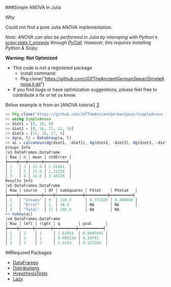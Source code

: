 ###Simple ANOVA In Julia

_Why_

Could not find a pure Julia ANOVA implementation.

_Note: ANOVA can also be performed in Julia by interoping with Python's [scipy.stats.f\_oneway][2] through [PyCall][1]. However, this requires installing Python & Scipy._


__Warning: Not Optimized__

* This code is not a registered package
  * Install command: 
  * Pkg.clone("https://github.com/JOfTheAncientGermanSpear/SimpleAnova.jl.git")
* If you find bugs or have optimization suggestions, please feel free to contribute a fix or let us know.


Below example is from an [ANOVA tutorial] [3]

```julia
>> Pkg.clone("https://github.com/JOfTheAncientGermanSpear/SimpleAnova.jl.git")
>> using SimpleAnova
>> diet1 = [8, 16, 9]
>> diet2 = [9, 16, 21, 11, 18]
>> diet3 = [15, 10, 17, 6]
>> dg(a, l) = DataGroup(a, l)
>> ai = calcanova(dg(diet1, :diet1), dg(diet2, :diet2), dg(diet3, :diet3)) 
Groups Info
3x3 DataFrames.DataFrame
│ Row │ n │ mean │ stdError │
┝━━━━┿━━━┿━━━━━━┿━━━━━━━━━━┥
│ 1   │ 3 │ 11.0 │ 2.51661  │
│ 2   │ 5 │ 15.0 │ 2.21359  │
│ 3   │ 4 │ 12.0 │ 2.48328  │
Results Info
3x5 DataFrames.DataFrame
│ Row │ source   │ df │ sumSquares │ FStat    │ PValue   │
┝━━━━┿━━━━━━━━━━┿━━━━┿━━━━━━━━━━━━┿━━━━━━━━━━┿━━━━━━━━━━┥
│ 1   │ "Groups" │ 9  │ 210.0      │ 0.771429 │ 0.490658 │
│ 2   │ "Error"  │ 2  │ 36.0       │ NA       │ NA       │
│ 3   │ "Total"  │ 11 │ 246.0      │ NA       │ NA
>> tukey(ai)
3x4 DataFrames.DataFrame
│ Row │ left │ right │ q        │ pval      │
┝━━━━┿━━━━━━┿━━━━━━━┿━━━━━━━━━━┿━━━━━━━━━━━┥
│ 1   │ 2    │ 1     │ 1.62054  │ 0.0697841 │
│ 2   │ 3    │ 1     │ 0.405134 │ 0.34742   │
│ 3   │ 2    │ 3     │ 1.2154   │ 0.127566  │
```


##Required Packages

* [DataFrames][4]
* [Distributions][5]
* [HypothesisTests][6]
* [Lazy][7]


[1]: https://github.com/stevengj/PyCall.jl
[2]: http://docs.scipy.org/doc/scipy/reference/generated/scipy.stats.f_oneway.html
[3]: http://people.stat.sc.edu/hendrixl/stat205/Lecture%20Notes/ANOVA%20S12.pdf
[4]: https://github.com/JuliaStats/DataFrames.jl
[5]: https://github.com/JuliaStats/Distributions.jl
[6]: https://github.com/JuliaStats/HypothesisTests.jl
[7]: https://github.com/MikeInnes/Lazy.jl
